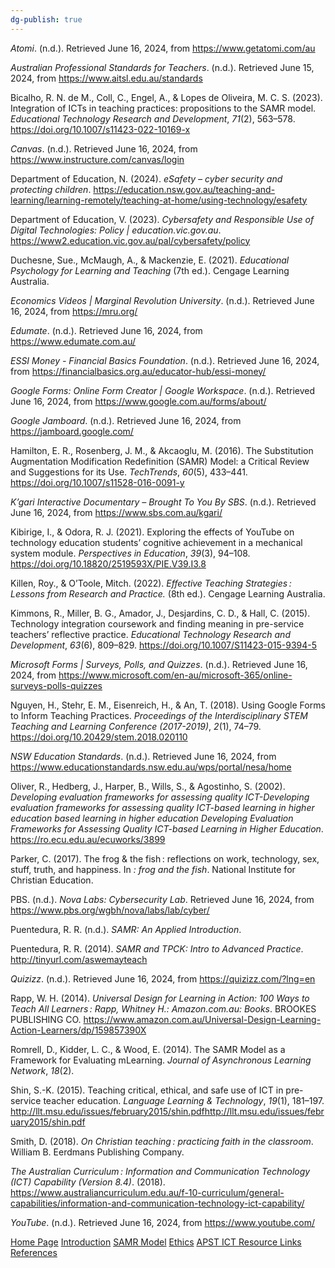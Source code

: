 ```yaml
---
dg-publish: true
---
```

_Atomi_. (n.d.). Retrieved June 16, 2024, from https://www.getatomi.com/au

_Australian Professional Standards for Teachers_. (n.d.). Retrieved June 15, 2024, from https://www.aitsl.edu.au/standards

Bicalho, R. N. de M., Coll, C., Engel, A., & Lopes de Oliveira, M. C. S. (2023). Integration of ICTs in teaching practices: propositions to the SAMR model. _Educational Technology Research and Development_, _71_(2), 563–578. https://doi.org/10.1007/s11423-022-10169-x

_Canvas_. (n.d.). Retrieved June 16, 2024, from https://www.instructure.com/canvas/login

Department of Education, N. (2024). _eSafety – cyber security and protecting children_. https://education.nsw.gov.au/teaching-and-learning/learning-remotely/teaching-at-home/using-technology/esafety

Department of Education, V. (2023). _Cybersafety and Responsible Use of Digital Technologies: Policy | education.vic.gov.au_. https://www2.education.vic.gov.au/pal/cybersafety/policy

Duchesne, Sue., McMaugh, A., & Mackenzie, E. (2021). _Educational Psychology for Learning and Teaching_ (7th ed.). Cengage Learning Australia.

_Economics Videos | Marginal Revolution University_. (n.d.). Retrieved June 16, 2024, from https://mru.org/

_Edumate_. (n.d.). Retrieved June 16, 2024, from https://www.edumate.com.au/

_ESSI Money - Financial Basics Foundation_. (n.d.). Retrieved June 16, 2024, from https://financialbasics.org.au/educator-hub/essi-money/

_Google Forms: Online Form Creator | Google Workspace_. (n.d.). Retrieved June 16, 2024, from https://www.google.com.au/forms/about/

_Google Jamboard_. (n.d.). Retrieved June 16, 2024, from https://jamboard.google.com/

Hamilton, E. R., Rosenberg, J. M., & Akcaoglu, M. (2016). The Substitution Augmentation Modification Redefinition (SAMR) Model: a Critical Review and Suggestions for its Use. _TechTrends_, _60_(5), 433–441. https://doi.org/10.1007/s11528-016-0091-y

_K’gari Interactive Documentary – Brought To You By SBS_. (n.d.). Retrieved June 16, 2024, from https://www.sbs.com.au/kgari/

Kibirige, I., & Odora, R. J. (2021). Exploring the effects of YouTube on technology education students’ cognitive achievement in a mechanical system module. _Perspectives in Education_, _39_(3), 94–108. https://doi.org/10.18820/2519593X/PIE.V39.I3.8

Killen, Roy., & O’Toole, Mitch. (2022). _Effective Teaching Strategies_ _: Lessons from Research and Practice._ (8th ed.). Cengage Learning Australia.

Kimmons, R., Miller, B. G., Amador, J., Desjardins, C. D., & Hall, C. (2015). Technology integration coursework and finding meaning in pre-service teachers’ reflective practice. _Educational Technology Research and Development_, _63_(6), 809–829. https://doi.org/10.1007/S11423-015-9394-5

_Microsoft Forms | Surveys, Polls, and Quizzes_. (n.d.). Retrieved June 16, 2024, from https://www.microsoft.com/en-au/microsoft-365/online-surveys-polls-quizzes

Nguyen, H., Stehr, E. M., Eisenreich, H., & An, T. (2018). Using Google Forms to Inform Teaching Practices. _Proceedings of the Interdisciplinary STEM Teaching and Learning Conference (2017-2019)_, _2_(1), 74–79. https://doi.org/10.20429/stem.2018.020110

_NSW Education Standards_. (n.d.). Retrieved June 16, 2024, from https://www.educationstandards.nsw.edu.au/wps/portal/nesa/home

Oliver, R., Hedberg, J., Harper, B., Wills, S., & Agostinho, S. (2002). _Developing evaluation frameworks for assessing quality ICT-Developing evaluation frameworks for assessing quality ICT-based learning in higher education based learning in higher education Developing Evaluation Frameworks for Assessing Quality ICT-based Learning in Higher Education_. https://ro.ecu.edu.au/ecuworks/3899

Parker, C. (2017). The frog & the fish : reflections on work, technology, sex, stuff, truth, and happiness. In _: frog and the fish_. National Institute for Christian Education.

PBS. (n.d.). _Nova Labs: Cybersecurity Lab_. Retrieved June 16, 2024, from https://www.pbs.org/wgbh/nova/labs/lab/cyber/

Puentedura, R. R. (n.d.). _SAMR: An Applied Introduction_.

Puentedura, R. R. (2014). _SAMR and TPCK: Intro to Advanced Practice_. http://tinyurl.com/aswemayteach

_Quizizz_. (n.d.). Retrieved June 16, 2024, from https://quizizz.com/?lng=en

Rapp, W. H. (2014). _Universal Design for Learning in Action: 100 Ways to Teach All Learners_ _: Rapp, Whitney H.: Amazon.com.au: Books_. BROOKES PUBLISHING CO. https://www.amazon.com.au/Universal-Design-Learning-Action-Learners/dp/159857390X

Romrell, D., Kidder, L. C., & Wood, E. (2014). The SAMR Model as a Framework for Evaluating mLearning. _Journal of Asynchronous Learning Network_, _18_(2).

Shin, S.-K. (2015). Teaching critical, ethical, and safe use of ICT in pre-service teacher education. _Language Learning & Technology_, _19_(1), 181–197. http://llt.msu.edu/issues/february2015/shin.pdfhttp://llt.msu.edu/issues/february2015/shin.pdf

Smith, D. (2018). _On Christian teaching_ _: practicing faith in the classroom_. William B. Eerdmans Publishing Company.

_The Australian Curriculum_ _: Information and Communication Technology (ICT) Capability (Version 8.4)_. (2018). https://www.australiancurriculum.edu.au/f-10-curriculum/general-capabilities/information-and-communication-technology-ict-capability/

_YouTube_. (n.d.). Retrieved June 16, 2024, from https://www.youtube.com/

[Home Page](Home%20Page.md)
[Introduction](01%20Introduction.md)
[SAMR Model](02%20SAMR%20Model.md)
[Ethics](03%20Ethics.md)
[APST ICT Resource Links](04%20APST%20ICT%20Resource%20Links.md)
[References](05%20References.md)
